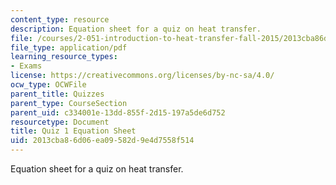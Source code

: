 ```yaml
---
content_type: resource
description: Equation sheet for a quiz on heat transfer.
file: /courses/2-051-introduction-to-heat-transfer-fall-2015/2013cba86d06ea09582d9e4d7558f514_MIT2_051F15_EqnSheet_Q1.pdf
file_type: application/pdf
learning_resource_types:
- Exams
license: https://creativecommons.org/licenses/by-nc-sa/4.0/
ocw_type: OCWFile
parent_title: Quizzes
parent_type: CourseSection
parent_uid: c334001e-13dd-855f-2d15-197a5de6d752
resourcetype: Document
title: Quiz 1 Equation Sheet
uid: 2013cba8-6d06-ea09-582d-9e4d7558f514
---
```

Equation sheet for a quiz on heat transfer.